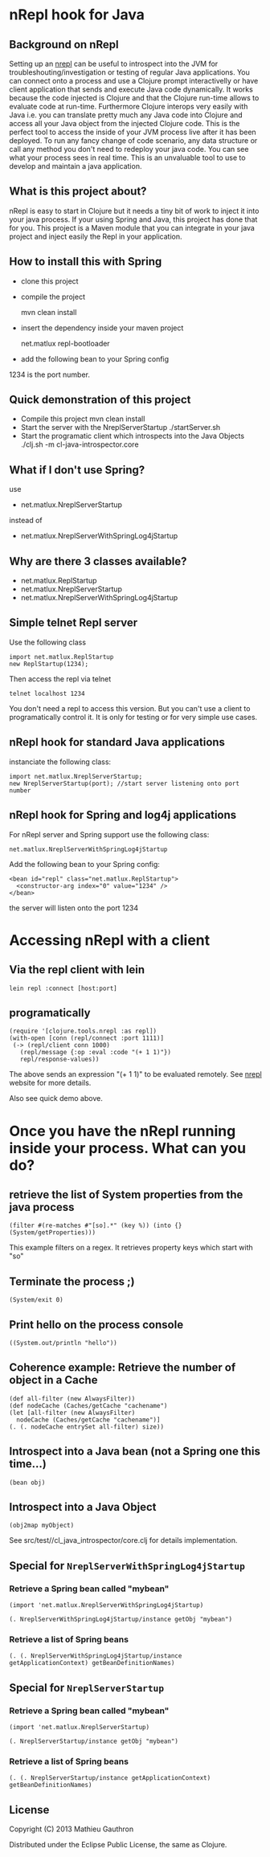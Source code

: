 nRepl hook for Java
===================


Background on nRepl
-------------------


Setting up an [nrepl](https://github.com/clojure/tools.nrepl) can be useful to introspect into the JVM for troubleshouting/investigation or testing of regular Java applications. You can connect onto a process and use a Clojure prompt interactivelly or have client application that sends and execute Java code dynamically. It works because the code injected is Clojure and that the Clojure run-time allows to evaluate code at run-time. Furthermore Clojure interops very easily with Java i.e. you can translate pretty much any Java code into Clojure and access all your Java object from the injected Clojure code. This is the perfect tool to access the inside of your JVM process live after it has been deployed. To run any fancy change of code scenario, any data structure or call any method you don't need to redeploy your java code. You can see what your process sees in real time. This is an unvaluable tool to use to develop and maintain a java application.

What is this project about?
---------------------------

nRepl is easy to start in Clojure but it needs a tiny bit of work to inject it into your java process. If your using Spring and Java, this project has done that for you. This project is a Maven module that you can integrate in your java project and inject easily the Repl in your application.

How to install this with Spring
-------------------------------

* clone this project
* compile the project

    mvn clean install

* insert the dependency inside your maven project

    <dependency>
      <groupId>net.matlux</groupId>
      <artifactId>repl-bootloader</artifactId>
    </dependency>

* add the following bean to your Spring config

    <bean id="repl" class="net.matlux.NreplServerWithSpringLog4jStartup">
      <constructor-arg index="0" value="1234" />
    </bean>

1234 is the port number.

Quick demonstration of this project
-----------------------------------

* Compile this project
    mvn clean install
* Start the server with the NreplServerStartup
    ./startServer.sh
* Start the programatic client which introspects into the Java Objects
    ./clj.sh -m cl-java-introspector.core

What if I don't use Spring?
---------------------------

use

* net.matlux.NreplServerStartup

instead of

* net.matlux.NreplServerWithSpringLog4jStartup


Why are there 3 classes available?
----------------------------------

* net.matlux.ReplStartup
* net.matlux.NreplServerStartup
* net.matlux.NreplServerWithSpringLog4jStartup

## Simple telnet Repl server

Use the following class

    import net.matlux.ReplStartup
    new ReplStartup(1234);

Then access the repl via telnet

    telnet localhost 1234

You don't need a repl to access this version. But you can't use a client to programatically control it. It is only for testing or for very simple use cases.

## nRepl hook for standard Java applications

instanciate the following class:

    import net.matlux.NreplServerStartup;
    new NreplServerStartup(port); //start server listening onto port number


## nRepl hook for Spring and log4j applications

For nRepl server and Spring support use the following class:


    net.matlux.NreplServerWithSpringLog4jStartup

Add the following bean to your Spring config:

    <bean id="repl" class="net.matlux.ReplStartup">
      <constructor-arg index="0" value="1234" />
    </bean>

the server will listen onto the port 1234


# Accessing nRepl with a client

## Via the repl client with lein

    lein repl :connect [host:port]

## programatically

    (require '[clojure.tools.nrepl :as repl])
    (with-open [conn (repl/connect :port 1111)]
     (-> (repl/client conn 1000)
       (repl/message {:op :eval :code "(+ 1 1)"})
       repl/response-values))

The above sends an expression "(+ 1 1)" to be evaluated remotely. See [nrepl](https://github.com/clojure/tools.nrepl) website for more details.

Also see quick demo above.

# Once you have the nRepl running inside your process. What can you do?

## retrieve the list of System properties from the java process

    (filter #(re-matches #"[so].*" (key %)) (into {} (System/getProperties)))

This example filters on a regex. It retrieves property keys which start with "so"

## Terminate the process ;)

    (System/exit 0)

## Print hello on the process console

    ((System.out/println "hello"))

## Coherence example: Retrieve the number of object in a Cache

    (def all-filter (new AlwaysFilter))
    (def nodeCache (Caches/getCache "cachename")
    (let [all-filter (new AlwaysFilter)
      nodeCache (Caches/getCache "cachename")]
    (. (. nodeCache entrySet all-filter) size))


## Introspect into a Java bean (not a Spring one this time...)

    (bean obj)

## Introspect into a Java Object

    (obj2map myObject)

See src/test//cl_java_introspector/core.clj for details implementation.

## Special for `NreplServerWithSpringLog4jStartup`

### Retrieve a Spring bean called "mybean"

    (import 'net.matlux.NreplServerWithSpringLog4jStartup)

    (. NreplServerWithSpringLog4jStartup/instance getObj "mybean")

### Retrieve a list of Spring beans

    (. (. NreplServerWithSpringLog4jStartup/instance getApplicationContext) getBeanDefinitionNames)


## Special  for `NreplServerStartup`

### Retrieve a Spring bean called "mybean"

    (import 'net.matlux.NreplServerStartup)

    (. NreplServerStartup/instance getObj "mybean")

### Retrieve a list of Spring beans

    (. (. NreplServerStartup/instance getApplicationContext) getBeanDefinitionNames)


## License

Copyright (C) 2013 Mathieu Gauthron

Distributed under the Eclipse Public License, the same as Clojure.
